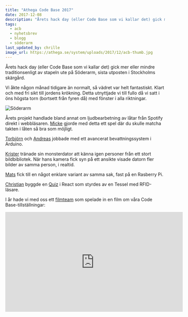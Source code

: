 ```yaml
---
title: "Athega Code Base 2017"
date: 2017-12-08
description: "Årets hack day (eller Code Base som vi kallar det) gick mer eller mindre traditionsenligt av stapeln ute på Söderarm, sista utposten i Stockholms skärgård."
tags:
  - acb
  - nyhetsbrev
  - blogg
  - söderarm
last_updated_by: chrille
image_url: https://athega.se/system/uploads/2017/12/acb-thumb.jpg
---
```

Årets hack day (eller Code Base som vi kallar det) gick mer eller mindre traditionsenligt av stapeln ute på Söderarm, sista utposten i Stockholms skärgård.

Vi åkte någon månad tidigare än normalt, så vädret var helt fantastiskt. Klart och med fri sikt till jordens krökning. Detta utnyttjade vi till fullo då vi satt i öns högsta torn (bortsett från fyren då) med fönster i alla riktningar.

![Söderarm](https://athega.se/system/uploads/2017/12/soderarm.jpg)

Årets projekt handlade bland annat om ljudbearbetning av låtar från Spotify direkt i webbläsaren. [Micke](/micke) gjorde med detta ett spel där du skulle matcha takten i låten så bra som möjligt.

[Torbjörn](/tobbe) och [Andreas](/andreas) jobbade med ett avancerat bevattningssystem i Arduino.

[Krister](/krister) tränade sin monsterdator att känna igen personer från ett stort bildbibliotek. När hans kamera fick syn på ett ansikte visade datorn fler bilder av samma person, i realtid.

[Mats](/mats) fick till en något enklare variant av samma sak, fast på en Rasberry Pi.

[Christian](/chrille) byggde en [Quiz](https://github.com/athega/athega-quiz) i React som styrdes av en Tessel med RFID-läsare.

I år hade vi med oss ett [filmteam](http://www.fishtank.nu/) som spelade in en film om våra Code Base-tillställningar:

<iframe width="560" height="315" src="https://www.youtube.com/embed/4AxhrhygTVg" frameborder="0" gesture="media" allow="encrypted-media" allowfullscreen></iframe>

